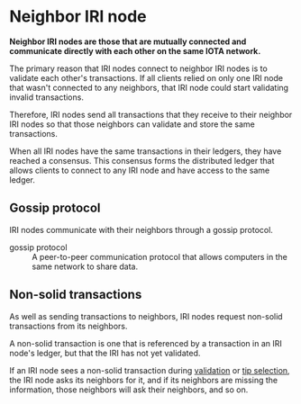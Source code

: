 # Neighbor IRI node

**Neighbor IRI nodes are those that are mutually connected and communicate directly with each other on the same IOTA network.**

The primary reason that IRI nodes connect to neighbor IRI nodes is to validate each other's transactions. If all clients relied on only one IRI node that wasn't connected to any neighbors, that IRI node could start validating invalid transactions.

Therefore, IRI nodes send all transactions that they receive to their neighbor IRI nodes so that those neighbors can validate and store the same transactions.

When all IRI nodes have the same transactions in their ledgers, they have reached a consensus. This consensus forms the distributed ledger that allows clients to connect to any IRI node and have access to the same ledger.

## Gossip protocol

IRI nodes communicate with their neighbors through a gossip protocol.

<dl><dt>gossip protocol</dt><dd>A peer-to-peer communication protocol that allows computers in the same network to share data.</dd></dl>

## Non-solid transactions

As well as sending transactions to neighbors, IRI nodes request non-solid transactions from its neighbors.

A non-solid transaction is one that is referenced by a transaction in an IRI node's ledger, but that the IRI has not yet validated.

If an IRI node sees a non-solid transaction during [validation](concepts/transaction-validation.md) or [tip selection](concepts/tip-selection.md), the IRI node asks its neighbors for it, and if its neighbors are missing the information, those neighbors will ask their neighbors, and so on.

